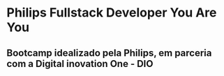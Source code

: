 # Philips Fullstack Developer You Are You
## Bootcamp idealizado pela Philips, em parceria com a Digital inovation One - DIO
